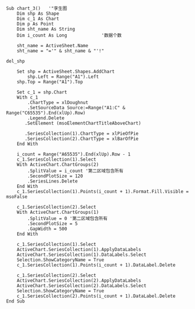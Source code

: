 	
	Sub chart_3()   '"孪生图
	    Dim shp As Shape
	    Dim c_1 As Chart
	    Dim p As Point
	    Dim sht_name As String
	    Dim i_count As Long             '数据个数
	    
	    sht_name = ActiveSheet.Name
	    sht_name = "='" & sht_name & "'!"
	    
	del_shp
	
	    Set shp = ActiveSheet.Shapes.AddChart
	        shp.Left = Range("A1").Left
	    shp.Top = Range("A1").Top
	    
	    Set c_1 = shp.Chart
	    With c_1
	        .ChartType = xlDoughnut
	        .SetSourceData Source:=Range("A1:C" & Range("C65535").End(xlUp).Row)
	        .Legend.Delete
	       .SetElement (msoElementChartTitleAboveChart)
	       
	       .SeriesCollection(1).ChartType = xlPieOfPie
	       .SeriesCollection(2).ChartType = xlBarOfPie
	    End With
	    
	    i_count = Range("A65535").End(xlUp).Row - 1
	    c_1.SeriesCollection(1).Select
	    With ActiveChart.ChartGroups(2)
	        .SplitValue = i_count '第二区域包含所有
	        .SecondPlotSize = 120
	        .SeriesLines.Delete
	    End With
	    c_1.SeriesCollection(1).Points(i_count + 1).Format.Fill.Visible = msoFalse
	
	    c_1.SeriesCollection(2).Select
	    With ActiveChart.ChartGroups(1)
	        .SplitValue = 0 '第二区域包含所有
	        .SecondPlotSize = 5
	        .GapWidth = 500
	    End With
	
	    c_1.SeriesCollection(1).Select
	    ActiveChart.SeriesCollection(1).ApplyDataLabels
	    ActiveChart.SeriesCollection(1).DataLabels.Select
	    Selection.ShowCategoryName = True
	    c_1.SeriesCollection(1).Points(i_count + 1).DataLabel.Delete
	    
	    c_1.SeriesCollection(2).Select
	    ActiveChart.SeriesCollection(2).ApplyDataLabels
	    ActiveChart.SeriesCollection(2).DataLabels.Select
	    Selection.ShowCategoryName = True
	    c_1.SeriesCollection(2).Points(i_count + 1).DataLabel.Delete
	End Sub

